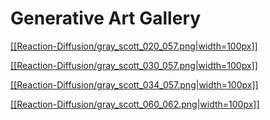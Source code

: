 # Generative Art Gallery

[[[Reaction-Diffusion/gray_scott_020_057.png|width=100px]]](Reaction-Diffusion/gray_scott_020_057.png)

[[[Reaction-Diffusion/gray_scott_030_057.png|width=100px]]](Reaction-Diffusion/gray_scott_030_057.png)

[[[Reaction-Diffusion/gray_scott_034_057.png|width=100px]]](Reaction-Diffusion/gray_scott_034_057.png)

[[[Reaction-Diffusion/gray_scott_060_062.png|width=100px]]](Reaction-Diffusion/gray_scott_060_062.png)


